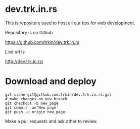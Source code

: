 # dev.trk.in.rs

This is repository used to host all our tips for web development.

Repository is on Github

https://github.com/trkin/dev.trk.in.rs

Live url is

http://dev.trk.in.rs/


# Download and deploy

```
git clone git@github.com:trkin/dev.trk.in.rs.git
# make changes on new branch
git checkout -b new_page
git commit -am'New page'
git push -u origin new_page
```

Make a pull requests and ask other to review.
